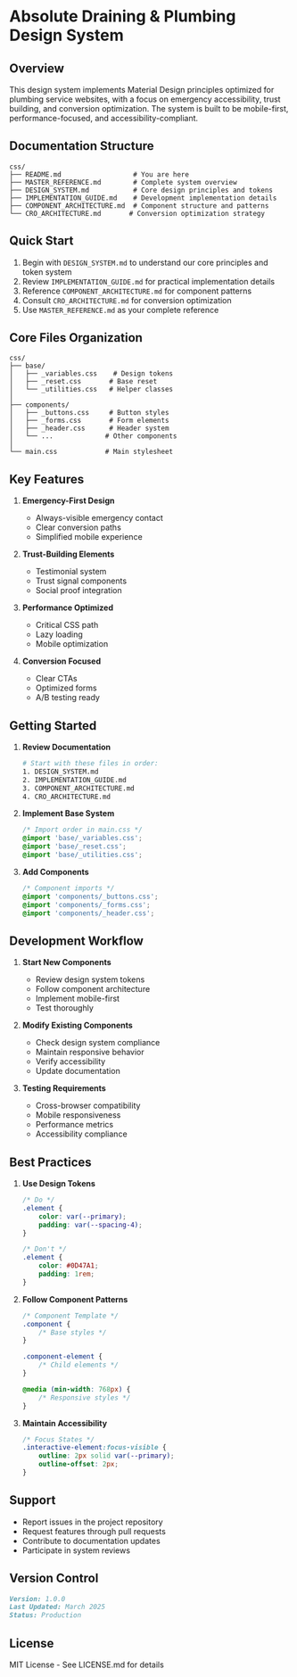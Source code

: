 # Absolute Draining & Plumbing Design System

## Overview

This design system implements Material Design principles optimized for plumbing service websites, with a focus on emergency accessibility, trust building, and conversion optimization. The system is built to be mobile-first, performance-focused, and accessibility-compliant.

## Documentation Structure

```
css/
├── README.md                  # You are here
├── MASTER_REFERENCE.md        # Complete system overview
├── DESIGN_SYSTEM.md           # Core design principles and tokens
├── IMPLEMENTATION_GUIDE.md    # Development implementation details
├── COMPONENT_ARCHITECTURE.md  # Component structure and patterns
└── CRO_ARCHITECTURE.md       # Conversion optimization strategy
```

## Quick Start

1. Begin with `DESIGN_SYSTEM.md` to understand our core principles and token system
2. Review `IMPLEMENTATION_GUIDE.md` for practical implementation details
3. Reference `COMPONENT_ARCHITECTURE.md` for component patterns
4. Consult `CRO_ARCHITECTURE.md` for conversion optimization
5. Use `MASTER_REFERENCE.md` as your complete reference

## Core Files Organization

```
css/
├── base/
│   ├── _variables.css    # Design tokens
│   ├── _reset.css       # Base reset
│   └── _utilities.css   # Helper classes
│
├── components/
│   ├── _buttons.css     # Button styles
│   ├── _forms.css       # Form elements
│   ├── _header.css      # Header system
│   └── ...             # Other components
│
└── main.css            # Main stylesheet
```

## Key Features

1. **Emergency-First Design**
   - Always-visible emergency contact
   - Clear conversion paths
   - Simplified mobile experience

2. **Trust-Building Elements**
   - Testimonial system
   - Trust signal components
   - Social proof integration

3. **Performance Optimized**
   - Critical CSS path
   - Lazy loading
   - Mobile optimization

4. **Conversion Focused**
   - Clear CTAs
   - Optimized forms
   - A/B testing ready

## Getting Started

1. **Review Documentation**
   ```bash
   # Start with these files in order:
   1. DESIGN_SYSTEM.md
   2. IMPLEMENTATION_GUIDE.md
   3. COMPONENT_ARCHITECTURE.md
   4. CRO_ARCHITECTURE.md
   ```

2. **Implement Base System**
   ```css
   /* Import order in main.css */
   @import 'base/_variables.css';
   @import 'base/_reset.css';
   @import 'base/_utilities.css';
   ```

3. **Add Components**
   ```css
   /* Component imports */
   @import 'components/_buttons.css';
   @import 'components/_forms.css';
   @import 'components/_header.css';
   ```

## Development Workflow

1. **Start New Components**
   - Review design system tokens
   - Follow component architecture
   - Implement mobile-first
   - Test thoroughly

2. **Modify Existing Components**
   - Check design system compliance
   - Maintain responsive behavior
   - Verify accessibility
   - Update documentation

3. **Testing Requirements**
   - Cross-browser compatibility
   - Mobile responsiveness
   - Performance metrics
   - Accessibility compliance

## Best Practices

1. **Use Design Tokens**
   ```css
   /* Do */
   .element {
       color: var(--primary);
       padding: var(--spacing-4);
   }

   /* Don't */
   .element {
       color: #0D47A1;
       padding: 1rem;
   }
   ```

2. **Follow Component Patterns**
   ```css
   /* Component Template */
   .component {
       /* Base styles */
   }

   .component-element {
       /* Child elements */
   }

   @media (min-width: 768px) {
       /* Responsive styles */
   }
   ```

3. **Maintain Accessibility**
   ```css
   /* Focus States */
   .interactive-element:focus-visible {
       outline: 2px solid var(--primary);
       outline-offset: 2px;
   }
   ```

## Support

- Report issues in the project repository
- Request features through pull requests
- Contribute to documentation updates
- Participate in system reviews

## Version Control

```markdown
Version: 1.0.0
Last Updated: March 2025
Status: Production
```

## License

MIT License - See LICENSE.md for details